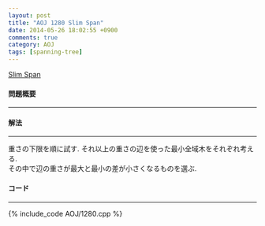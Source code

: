 ```yaml
---
layout: post
title: "AOJ 1280 Slim Span"
date: 2014-05-26 18:02:55 +0900
comments: true
category: AOJ
tags: [spanning-tree]
---
```


[Slim Span](http://judge.u-aizu.ac.jp/onlinejudge/description.jsp?id=1280)

#### 問題概要

****

#### 解法

****

重さの下限を順に試す. それ以上の重さの辺を使った最小全域木をそれぞれ考える.  
その中で辺の重さが最大と最小の差が小さくなるものを選ぶ.

#### コード

****

{% include_code AOJ/1280.cpp %}
